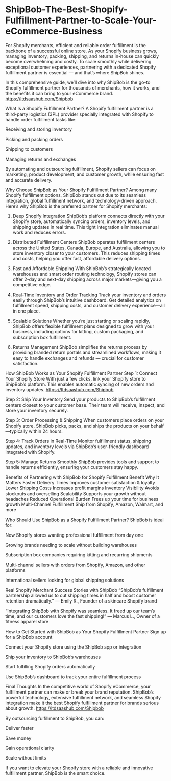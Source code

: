 # ShipBob-The-Best-Shopify-Fulfillment-Partner-to-Scale-Your-eCommerce-Business


For Shopify merchants, efficient and reliable order fulfillment is the backbone of a successful online store. As your Shopify business grows, managing inventory, packing, shipping, and returns in-house can quickly become overwhelming and costly. To scale smoothly while delivering exceptional customer experiences, partnering with a dedicated Shopify fulfillment partner is essential — and that’s where ShipBob shines.

In this comprehensive guide, we’ll dive into why ShipBob is the go-to Shopify fulfillment partner for thousands of merchants, how it works, and the benefits it can bring to your eCommerce brand.  https://ltdsaashub.com/Shipbob

What Is a Shopify Fulfillment Partner?
A Shopify fulfillment partner is a third-party logistics (3PL) provider specially integrated with Shopify to handle order fulfillment tasks like:

Receiving and storing inventory

Picking and packing orders

Shipping to customers

Managing returns and exchanges

By automating and outsourcing fulfillment, Shopify sellers can focus on marketing, product development, and customer growth, while ensuring fast and accurate delivery.

Why Choose ShipBob as Your Shopify Fulfillment Partner?
Among many Shopify fulfillment options, ShipBob stands out due to its seamless integration, global fulfillment network, and technology-driven approach. Here’s why ShipBob is the preferred partner for Shopify merchants:

1. Deep Shopify Integration
ShipBob’s platform connects directly with your Shopify store, automatically syncing orders, inventory levels, and shipping updates in real time. This tight integration eliminates manual work and reduces errors.

2. Distributed Fulfillment Centers
ShipBob operates fulfillment centers across the United States, Canada, Europe, and Australia, allowing you to store inventory closer to your customers. This reduces shipping times and costs, helping you offer fast, affordable delivery options.

3. Fast and Affordable Shipping
With ShipBob’s strategically located warehouses and smart order routing technology, Shopify stores can offer 2-day and next-day shipping across major markets—giving you a competitive edge.

4. Real-Time Inventory and Order Tracking
Track your inventory and orders easily through ShipBob’s intuitive dashboard. Get detailed analytics on fulfillment speed, shipping costs, and customer delivery experience—all in one place.

5. Scalable Solutions
Whether you’re just starting or scaling rapidly, ShipBob offers flexible fulfillment plans designed to grow with your business, including options for kitting, custom packaging, and subscription box fulfillment.

6. Returns Management
ShipBob simplifies the returns process by providing branded return portals and streamlined workflows, making it easy to handle exchanges and refunds — crucial for customer satisfaction.

How ShipBob Works as Your Shopify Fulfillment Partner
Step 1: Connect Your Shopify Store
With just a few clicks, link your Shopify store to ShipBob’s platform. This enables automatic syncing of new orders and inventory updates. https://ltdsaashub.com/Shipbob

Step 2: Ship Your Inventory
Send your products to ShipBob’s fulfillment centers closest to your customer base. Their team will receive, inspect, and store your inventory securely.

Step 3: Order Processing & Shipping
When customers place orders on your Shopify store, ShipBob picks, packs, and ships the products on your behalf—typically within 24 hours.

Step 4: Track Orders in Real-Time
Monitor fulfillment status, shipping updates, and inventory levels via ShipBob’s user-friendly dashboard integrated with Shopify.

Step 5: Manage Returns Smoothly
ShipBob provides tools and support to handle returns efficiently, ensuring your customers stay happy.

Benefits of Partnering with ShipBob for Shopify Fulfillment
Benefit	Why It Matters
Faster Delivery Times	Improves customer satisfaction & loyalty
Lower Shipping Costs	Increases profit margins
Inventory Visibility	Avoids stockouts and overselling
Scalability	Supports your growth without headaches
Reduced Operational Burden	Frees up your time for business growth
Multi-Channel Fulfillment	Ship from Shopify, Amazon, Walmart, and more

Who Should Use ShipBob as a Shopify Fulfillment Partner?
ShipBob is ideal for:

New Shopify stores wanting professional fulfillment from day one

Growing brands needing to scale without building warehouses

Subscription box companies requiring kitting and recurring shipments

Multi-channel sellers with orders from Shopify, Amazon, and other platforms

International sellers looking for global shipping solutions

Real Shopify Merchant Success Stories with ShipBob
“ShipBob’s fulfillment partnership allowed us to cut shipping times in half and boost customer retention dramatically.”
— Emily R., Founder of a skincare Shopify brand

“Integrating ShipBob with Shopify was seamless. It freed up our team’s time, and our customers love the fast shipping!”
— Marcus L., Owner of a fitness apparel store

How to Get Started with ShipBob as Your Shopify Fulfillment Partner
Sign up for a ShipBob account

Connect your Shopify store using the ShipBob app or integration

Ship your inventory to ShipBob’s warehouses

Start fulfilling Shopify orders automatically

Use ShipBob’s dashboard to track your entire fulfillment process

Final Thoughts
In the competitive world of Shopify eCommerce, your fulfillment partner can make or break your brand reputation. ShipBob’s powerful technology, extensive fulfillment network, and seamless Shopify integration make it the best Shopify fulfillment partner for brands serious about growth. https://ltdsaashub.com/Shipbob

By outsourcing fulfillment to ShipBob, you can:

Deliver faster

Save money

Gain operational clarity

Scale without limits

If you want to elevate your Shopify store with a reliable and innovative fulfillment partner, ShipBob is the smart choice.

